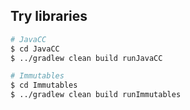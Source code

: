 ## Try libraries

```bash
# JavaCC
$ cd JavaCC
$ ../gradlew clean build runJavaCC

# Immutables
$ cd Immutables
$ ../gradlew clean build runImmutables
```
